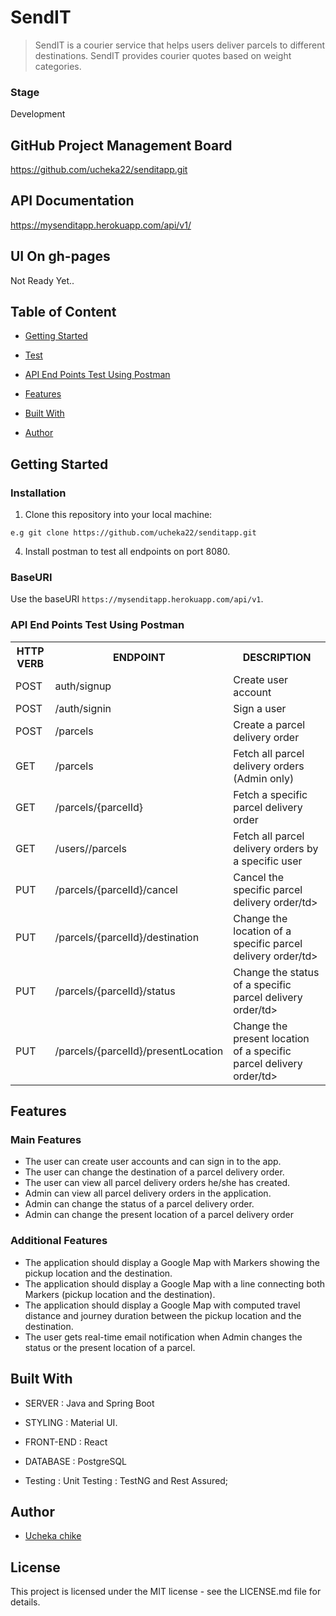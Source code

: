 # SendIT
> SendIT is a courier service that helps users deliver parcels to different destinations. SendIT provides courier quotes based on weight categories.

### Stage
Development

## GitHub Project Management Board
https://github.com/ucheka22/senditapp.git

## API Documentation
https://mysenditapp.herokuapp.com/api/v1/

## UI On gh-pages
Not Ready Yet..

## Table of Content
 * [Getting Started](#getting-started)

 * [Test](#test)
 
 * [API End Points Test Using Postman](#api-end-points-test-using-postman)
 
 * [Features](#features)
 
 * [Built With](#built-with)
 
 * [Author](#author)


## Getting Started

### Installation
1. Clone this repository into your local machine:
```
e.g git clone https://github.com/ucheka22/senditapp.git
```

4. Install postman to test all endpoints on port 8080.

### BaseURI
Use the baseURI  ```https://mysenditapp.herokuapp.com/api/v1```.

### API End Points Test Using Postman

<table>
<tr><th>HTTP VERB</th><th>ENDPOINT</th><th>DESCRIPTION</th></tr>

<tr><td>POST</td> <td>auth/signup</td><td> Create user account</td></tr>

<tr><td>POST</td> <td>/auth/signin</td>  <td>Sign a user</td></tr>

<tr><td>POST</td> <td>/parcels</td><td>Create a parcel delivery order</td></tr>

<tr><td>GET</td><td>/parcels</td><td>Fetch all parcel delivery orders (Admin only)</td></tr>

<tr><td>GET</td> <td>/parcels/{parcelId}</td><td>Fetch a specific parcel delivery order</td></tr>

<tr><td>GET</td> <td>/users/<userId>/parcels</td>  <td>Fetch all parcel delivery orders by a specific user</td></tr>

<tr><td>PUT</td> <td>/parcels/{parcelId}/cancel</td><td>Cancel the specific parcel delivery order/td></tr>

<tr><td>PUT</td> <td>/parcels/{parcelId}/destination</td><td>Change the location of a specific parcel delivery order/td></tr>

<tr><td>PUT</td> <td>/parcels/{parcelId}/status</td><td>Change the status of a specific parcel delivery order/td></tr>

<tr><td>PUT</td> <td>/parcels/{parcelId}/presentLocation</td><td>Change the present location of a specific parcel delivery order/td></tr>

</table>

## Features

 ### Main Features
 * The user can create user accounts and can sign in to the app. 
 * The user can change the destination of a parcel delivery order. 
 * The user can view all parcel delivery orders he/she has created. 
 * Admin can view all parcel delivery orders in the application. 
 * Admin can change the status of a parcel delivery order. 
 * Admin can change the present location of a parcel delivery order
 
 ### Additional Features

 * The application should display a Google Map with Markers showing the pickup location and the destination. 
 * The application should display a Google Map with a line connecting both Markers (pickup location and the		destination). 
 * The application should display a Google Map with computed travel distance and journey duration between the pickup location and the destination. 
 * The user gets real-time email notification when Admin changes the status or the present location of a parcel.

## Built With

* SERVER : Java and Spring Boot

* STYLING : Material UI.

* FRONT-END : React 

* DATABASE : PostgreSQL

* Testing : Unit Testing : TestNG and Rest Assured;

## Author
*  [Ucheka chike](https://twitter.com/ucheka_wilson)

## License
This project is licensed under the MIT license - see the LICENSE.md file for details.

